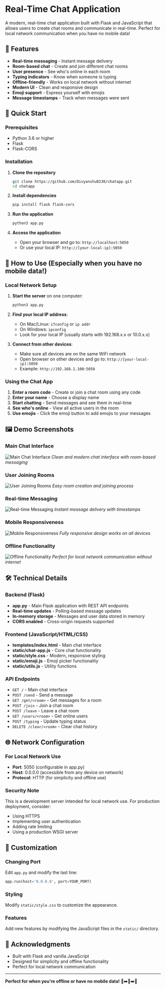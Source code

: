 # Real-Time Chat Application

A modern, real-time chat application built with Flask and JavaScript that allows users to create chat rooms and communicate in real-time. Perfect for local network communication when you have no mobile data!

## 🌟 Features

- **Real-time messaging** - Instant message delivery
- **Room-based chat** - Create and join different chat rooms
- **User presence** - See who's online in each room
- **Typing indicators** - Know when someone is typing
- **Offline-friendly** - Works on local network without internet
- **Modern UI** - Clean and responsive design
- **Emoji support** - Express yourself with emojis
- **Message timestamps** - Track when messages were sent

## 🚀 Quick Start

### Prerequisites
- Python 3.6 or higher
- Flask
- Flask-CORS

### Installation

1. **Clone the repository**
   ```bash
   git clone https://github.com/Divyanshu0230/chatapp.git
   cd chatapp
   ```

2. **Install dependencies**
   ```bash
   pip install flask flask-cors
   ```

3. **Run the application**
   ```bash
   python3 app.py
   ```

4. **Access the application**
   - Open your browser and go to: `http://localhost:5050`
   - Or use your local IP: `http://[your-local-ip]:5050`

## 📱 How to Use (Especially when you have no mobile data!)

### Local Network Setup
1. **Start the server** on one computer:
   ```bash
   python3 app.py
   ```

2. **Find your local IP address**:
   - On Mac/Linux: `ifconfig` or `ip addr`
   - On Windows: `ipconfig`
   - Look for your local IP (usually starts with 192.168.x.x or 10.0.x.x)

3. **Connect from other devices**:
   - Make sure all devices are on the same WiFi network
   - Open browser on other devices and go to: `http://[your-local-ip]:5050`
   - Example: `http://192.168.1.100:5050`

### Using the Chat App
1. **Enter a room code** - Create or join a chat room using any code
2. **Enter your name** - Choose a display name
3. **Start chatting** - Send messages and see them in real-time
4. **See who's online** - View all active users in the room
5. **Use emojis** - Click the emoji button to add emojis to your messages

## 🖼️ Demo Screenshots

### Main Chat Interface
![Main Chat Interface](Screenshot%202025-06-27%20at%204.11.28%20AM.png)
*Clean and modern chat interface with room-based messaging*

### User Joining Rooms
![User Joining Rooms](Screenshot%202025-06-27%20at%204.11.44%20AM.png)
*Easy room creation and joining process*

### Real-time Messaging
![Real-time Messaging](Screenshot%202025-06-27%20at%204.11.55%20AM.png)
*Instant message delivery with timestamps*

### Mobile Responsiveness
![Mobile Responsiveness](Screenshot%202025-06-27%20at%204.12.20%20AM.png)
*Fully responsive design works on all devices*

### Offline Functionality
![Offline Functionality](Screenshot%202025-06-27%20at%204.12.35%20AM.png)
*Perfect for local network communication without internet*

## 🛠️ Technical Details

### Backend (Flask)
- **app.py** - Main Flask application with REST API endpoints
- **Real-time updates** - Polling-based message updates
- **In-memory storage** - Messages and user data stored in memory
- **CORS enabled** - Cross-origin requests supported

### Frontend (JavaScript/HTML/CSS)
- **templates/index.html** - Main chat interface
- **static/chat-app.js** - Core chat functionality
- **static/style.css** - Modern, responsive styling
- **static/emoji.js** - Emoji picker functionality
- **static/utils.js** - Utility functions

### API Endpoints
- `GET /` - Main chat interface
- `POST /send` - Send a message
- `GET /get/<room>` - Get messages for a room
- `POST /join` - Join a chat room
- `POST /leave` - Leave a chat room
- `GET /users/<room>` - Get online users
- `POST /typing` - Update typing status
- `DELETE /clear/<room>` - Clear chat history

## 🌐 Network Configuration

### For Local Network Use
- **Port**: 5050 (configurable in app.py)
- **Host**: 0.0.0.0 (accessible from any device on network)
- **Protocol**: HTTP (for simplicity and offline use)

### Security Note
This is a development server intended for local network use. For production deployment, consider:
- Using HTTPS
- Implementing user authentication
- Adding rate limiting
- Using a production WSGI server

## 🔧 Customization

### Changing Port
Edit `app.py` and modify the last line:
```python
app.run(host='0.0.0.0', port=YOUR_PORT)
```

### Styling
Modify `static/style.css` to customize the appearance.

### Features
Add new features by modifying the JavaScript files in the `static/` directory.


## 🙏 Acknowledgments

- Built with Flask and vanilla JavaScript
- Designed for simplicity and offline functionality
- Perfect for local network communication

---

**Perfect for when you're offline or have no mobile data!** 📶➡️🚫➡️💬 

